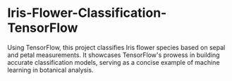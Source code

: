 # Iris-Flower-Classification-TensorFlow
Using TensorFlow, this project classifies Iris flower species based on sepal and petal measurements. It showcases TensorFlow's prowess in building accurate classification models, serving as a concise example of machine learning in botanical analysis.
